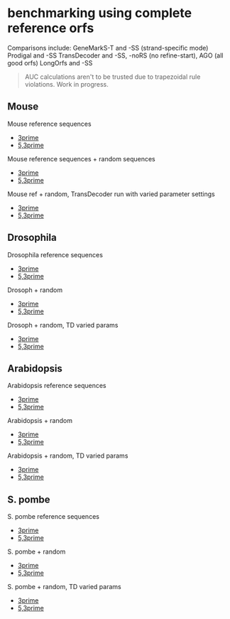 # benchmarking using complete reference orfs

Comparisons include:
GeneMarkS-T and -SS (strand-specific mode)
Prodigal and -SS 
TransDecoder and -SS, -noRS (no refine-start), AGO (all good orfs)
LongOrfs and -SS


>AUC calculations aren't to be trusted due to trapezoidal rule violations. Work in progress.

## Mouse

Mouse reference sequences

*  [3prime](m_musculus/analysis_dir/accuracy_summary.pdf)
*  [5,3prime](m_musculus/analysis_dir/accuracy_summary.strict.pdf)

Mouse reference sequences + random sequences


*  [3prime](m_musculus/analysis_dir_wRand/accuracy_summary.strict.pdf)
*  [5,3prime](m_musculus/analysis_dir_wRand/accuracy_summary.pdf)


Mouse ref + random, TransDecoder run with varied parameter settings

*  [3prime](m_musculus/analysis_dir_wRand_TDvar/accuracy_summary.pdf)
*  [5,3prime](m_musculus/analysis_dir_wRand_TDvar/accuracy_summary.strict.pdf)

## Drosophila

Drosophila reference sequences

*  [3prime](d_melanogaster/analysis_dir/accuracy_summary.strict.pdf)
*  [5,3prime](d_melanogaster/analysis_dir/accuracy_summary.pdf)

Drosoph + random

*  [3prime](d_melanogaster/analysis_dir_wRand/accuracy_summary.strict.pdf)
*  [5,3prime](d_melanogaster/analysis_dir_wRand/accuracy_summary.pdf)

Drosoph + random, TD varied params

*  [3prime](d_melanogaster/analysis_dir_wRand_TDvar/accuracy_summary.strict.pdf)
*  [5,3prime](d_melanogaster/analysis_dir_wRand_TDvar/accuracy_summary.pdf)


## Arabidopsis


Arabidopsis reference sequences

*  [3prime](a_thaliana/analysis_dir/accuracy_summary.strict.pdf)
*  [5,3prime](a_thaliana/analysis_dir/accuracy_summary.pdf)

Arabidopsis + random

*  [3prime](a_thaliana/analysis_dir_wRand/accuracy_summary.strict.pdf)
*  [5,3prime](a_thaliana/analysis_dir_wRand/accuracy_summary.pdf)

Arabidopsis + random, TD varied params

*  [3prime](a_thaliana/analysis_dir_wRand_TDvar/accuracy_summary.strict.pdf)
*  [5,3prime](a_thaliana/analysis_dir_wRand_TDvar/accuracy_summary.pdf)


## S. pombe

S. pombe reference sequences

*  [3prime](s_pombe/analysis_dir/accuracy_summary.strict.pdf)
*  [5,3prime](s_pombe/analysis_dir/accuracy_summary.pdf)

S. pombe + random

*  [3prime](s_pombe/analysis_dir_wRand/accuracy_summary.strict.pdf)
*  [5,3prime](s_pombe/analysis_dir_wRand/accuracy_summary.pdf)

S. pombe + random, TD varied params

*  [3prime](s_pombe/analysis_dir_wRand_TDvar/accuracy_summary.strict.pdf)
*  [5,3prime](s_pombe/analysis_dir_wRand_TDvar/accuracy_summary.pdf)

